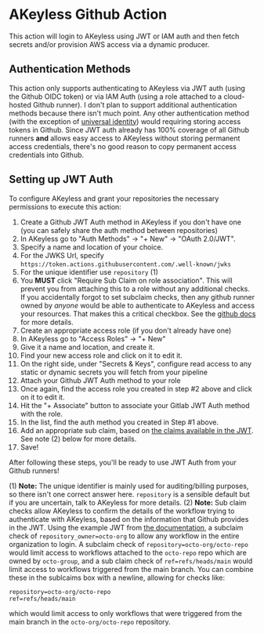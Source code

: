 # AKeyless Github Action

This action will login to AKeyless using JWT or IAM auth and then fetch secrets and/or provision AWS access via a dynamic producer.

## Authentication Methods

This action only supports authenticating to AKeyless via JWT auth (using the Github OIDC token) or via IAM Auth (using a role attached to a cloud-hosted Github runner).  I don't plan to support additional authentication methods because there isn't much point.  Any other authentication method (with the exception of [universal identity](https://docs.akeyless.io/docs/universal-identity)) would requiring storing access tokens in Github.  Since JWT auth already has 100% coverage of all Github runners **and** allows easy access to AKeyless without storing permanent access credentials, there's no good reason to copy permanent access credentials into Github.

## Setting up JWT Auth

To configure AKeyless and grant your repositories the necessary permissions to execute this action:

 1. Create a Github JWT Auth method in AKeyless if you don't have one (you can safely share the auth method between repositories)
   1. In AKeyless go to "Auth Methods" -> "+ New" -> "OAuth 2.0/JWT".
   2. Specify a name and location of your choice.
   3. For the JWKS Url, specify `https://token.actions.githubusercontent.com/.well-known/jwks`
   4. For the unique identifier use `repository` (1)
   5. You **MUST** click "Require Sub Claim on role association".  This will prevent you from attaching this to a role without any additional checks. If you accidentally forgot to set subclaim checks, then any github runner owned by *anyone* would be able to authenticate to AKeyless and access your resources.  That makes this a critical checkbox.  See the [github docs](https://docs.github.com/en/actions/deployment/security-hardening-your-deployments/about-security-hardening-with-openid-connect#configuring-the-oidc-trust-with-the-cloud) for more details.
 2. Create an appropriate access role (if you don't already have one)
   1. In AKeyless go to "Access Roles" -> "+ New"
   2. Give it a name and location, and create it.
   3. Find your new access role and click on it to edit it.
   4. On the right side, under "Secrets & Keys", configure read access to any static or dynamic secrets you will fetch from your pipeline
 3. Attach your Github JWT Auth method to your role
   1. Once again, find the access role you created in step #2 above and click on it to edit it.
   2. Hit the "+ Associate" button to associate your Gitlab JWT Auth method with the role.
   3. In the list, find the auth method you created in Step #1 above.
   4. Add an appropriate sub claim, based on [the claims available in the JWT](https://docs.github.com/en/actions/deployment/security-hardening-your-deployments/about-security-hardening-with-openid-connect#understanding-the-oidc-token).  See note (2) below for more details.
   5. Save!

After following these steps, you'll be ready to use JWT Auth from your Github runners!

(1) **Note:** The unique identifier is mainly used for auditing/billing purposes, so there isn't one correct answer here.  `repository` is a sensible default but if you are uncertain, talk to AKeyless for more details.
(2) **Note:** Sub claim checks allow AKeyless to confirm the details of the workflow trying to authenticate with AKeyless, based on the information that Github provides in the JWT.  Using the example JWT from [the documentation](https://docs.github.com/en/actions/deployment/security-hardening-your-deployments/about-security-hardening-with-openid-connect#understanding-the-oidc-token), a subclaim check of `repository_owner=octo-org` to allow any workflow in the entire organization to login.  A subclaim check of `repository=octo-org/octo-repo` would limit access to workflows attached to the `octo-repo` repo which are owned by `octo-group`, and a sub claim check of `ref=refs/heads/main` would limit access to workflows triggered from the main branch.  You can combine these in the sublcaims box with a newline, allowing for checks like:

```
repository=octo-org/octo-repo
ref=refs/heads/main
```

which would limit access to only workflows that were triggered from the main branch in the `octo-org/octo-repo` repository.
